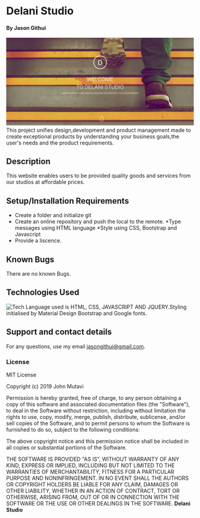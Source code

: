 # Delani Studio
#### By **Jason Githui**
![Home Page](img/rd1.png)
This project unifies design,development and product management made to create exceptional products by understanding your business goals,the user's needs and the product requirements.
## Description
This website enables users to be provided quality goods and services from our studios at affordable prices.
## Setup/Installation Requirements
* Create a folder and initialize git
* Create an online repository and push the local to the remote.
*Type messages using HTML language 
*Style using CSS, Bootstrap and Javascript
 * Provide a liscence.
## Known Bugs
There are no known Bugs.
## Technologies Used
![Tech](img/icon.png)
Language used is HTML, CSS, JAVASCRIPT AND JQUERY.Styling initialised by Material Design Bootstrap and Google fonts.
## Support and contact details
For any questions, use my email jasongithui@gmail.com.
### License
MIT License

Copyright (c) 2019 John Mutavi

Permission is hereby granted, free of charge, to any person obtaining a copy
of this software and associated documentation files (the "Software"), to deal
in the Software without restriction, including without limitation the rights
to use, copy, modify, merge, publish, distribute, sublicense, and/or sell
copies of the Software, and to permit persons to whom the Software is
furnished to do so, subject to the following conditions:

The above copyright notice and this permission notice shall be included in all
copies or substantial portions of the Software.

THE SOFTWARE IS PROVIDED "AS IS", WITHOUT WARRANTY OF ANY KIND, EXPRESS OR
IMPLIED, INCLUDING BUT NOT LIMITED TO THE WARRANTIES OF MERCHANTABILITY,
FITNESS FOR A PARTICULAR PURPOSE AND NONINFRINGEMENT. IN NO EVENT SHALL THE
AUTHORS OR COPYRIGHT HOLDERS BE LIABLE FOR ANY CLAIM, DAMAGES OR OTHER
LIABILITY, WHETHER IN AN ACTION OF CONTRACT, TORT OR OTHERWISE, ARISING FROM,
OUT OF OR IN CONNECTION WITH THE SOFTWARE OR THE USE OR OTHER DEALINGS IN THE
SOFTWARE.
 **Delani Studio**
